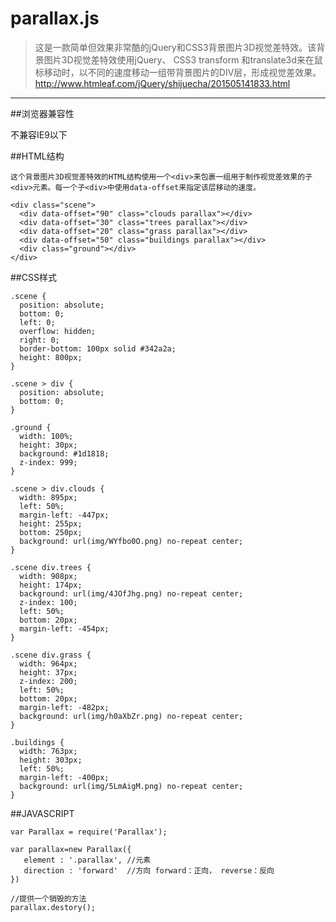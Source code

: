 parallax.js
=========

> 这是一款简单但效果非常酷的jQuery和CSS3背景图片3D视觉差特效。该背景图片3D视觉差特效使用jQuery、 CSS3 transform 和translate3d来在鼠标移动时，以不同的速度移动一组带背景图片的DIV层，形成视觉差效果。
> http://www.htmleaf.com/jQuery/shijuecha/201505141833.html


----------

##浏览器兼容性

不兼容IE9以下


##HTML结构

	这个背景图片3D视觉差特效的HTML结构使用一个<div>来包裹一组用于制作视觉差效果的子<div>元素。每一个子<div>中使用data-offset来指定该层移动的速度。

	<div class="scene">
	  <div data-offset="90" class="clouds parallax"></div>
	  <div data-offset="30" class="trees parallax"></div>
	  <div data-offset="20" class="grass parallax"></div>
	  <div data-offset="50" class="buildings parallax"></div>
	  <div class="ground"></div>
	</div>


##CSS样式

	.scene {
	  position: absolute;
	  bottom: 0;
	  left: 0;
	  overflow: hidden;
	  right: 0;
	  border-bottom: 100px solid #342a2a;
	  height: 800px;
	}
	 
	.scene > div {
	  position: absolute;
	  bottom: 0;
	}
	 
	.ground {
	  width: 100%;
	  height: 30px;
	  background: #1d1818;
	  z-index: 999;
	}
	 
	.scene > div.clouds {
	  width: 895px;
	  left: 50%;
	  margin-left: -447px;
	  height: 255px;
	  bottom: 250px;
	  background: url(img/WYfbo0O.png) no-repeat center;
	}
	 
	.scene div.trees {
	  width: 908px;
	  height: 174px;
	  background: url(img/4JOfJhg.png) no-repeat center;
	  z-index: 100;
	  left: 50%;
	  bottom: 20px;
	  margin-left: -454px;
	}
	 
	.scene div.grass {
	  width: 964px;
	  height: 37px;
	  z-index: 200;
	  left: 50%;
	  bottom: 20px;
	  margin-left: -482px;
	  background: url(img/h0aXbZr.png) no-repeat center;
	}
	 
	.buildings {
	  width: 763px;
	  height: 303px;
	  left: 50%;
	  margin-left: -400px;
	  background: url(img/5LmAigM.png) no-repeat center;
	}        



##JAVASCRIPT

	var Parallax = require('Parallax');

	var parallax=new Parallax({
       element : '.parallax', //元素
       direction : 'forward'  //方向 forward：正向， reverse：反向
    })

	//提供一个销毁的方法
	parallax.destory();




